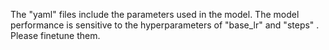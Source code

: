 The "yaml" files include the parameters used in the model. The model performance is sensitive to the hyperparameters of "base_lr" and "steps" . Please finetune them.
